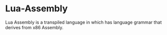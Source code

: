 # Lua-Assembly
Lua Assembly is a transpiled language in which has language grammar that derives from x86 Assembly.
